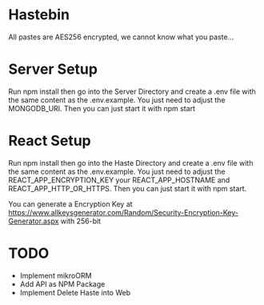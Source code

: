 # Hastebin

All pastes are AES256 encrypted, we cannot know what you paste...

# Server Setup

Run npm install then go into the Server Directory and create a .env file with the same content as the .env.example. You just need to adjust the MONGODB_URI.
Then you can just start it with npm start

# React Setup

Run npm install then go into the Haste Directory and create a .env file with the same content as the .env.example. You just need to adjust the REACT_APP_ENCRYPTION_KEY your REACT_APP_HOSTNAME and REACT_APP_HTTP_OR_HTTPS.
Then you can just start it with npm start.

You can generate a Encryption Key at https://www.allkeysgenerator.com/Random/Security-Encryption-Key-Generator.aspx with 256-bit

# TODO

- Implement mikroORM
- Add API as NPM Package
- Implement Delete Haste into Web
